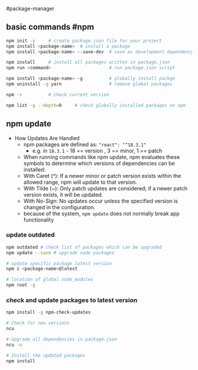 #package-manager 
## basic commands #npm
```bash
npm init -y     # create package.json file for your project
npm install <package-name>  # install a package
npm install <package-name> --save-dev  # save as development dependency

npm install     # install all packages written in package.json
npm run <command>                      # run package.json script

npm install <package-name> -g          # globally install packge
npm uninstall -g yarn                  # remove global packages

npm -v          # check current version

npm list -g --depth=0     # check globally installed packages on npm
```

## npm update
- How Updates Are Handled
	- npm packages are defined as: `"react": "^18.3.1"`
		- e.g. in `18.3.1` - 18 == version , 3 == minor, 1 == patch
	- When running commands like npm update, npm evaluates these symbols to determine which versions of dependencies can be installed:
	- With Caret (^): If a newer minor or patch version exists within the allowed range, npm will update to that version.
	- With Tilde (~): Only patch updates are considered; if a newer patch version exists, it will be updated.
	- With No-Sign: No updates occur unless the specified version is changed in the configuration.
	- because of the system, `npm update` does not normally break app functionality

### update outdated
```bash
npm outdated # check list of packages which can be upgraded
npm update --save # upgrade node packages

# update spacific package latest version
npm i <package-name>@latest

# location of global node_modules
npm root -g
```

### check and update packages to latest version
```bash
npm install -g npm-check-updates

# Check for new versions
ncu

# Upgrade all dependencies in package.json
ncu -u

# Install the updated packages
npm install
```
